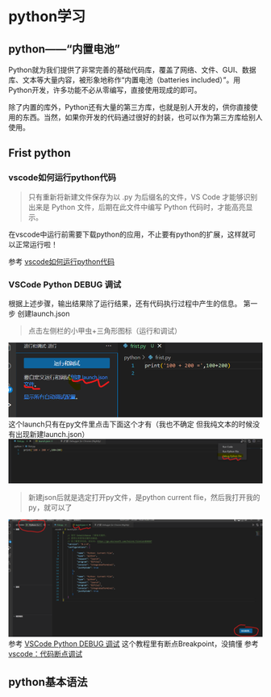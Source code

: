 # python学习
## python——“内置电池”
Python就为我们提供了非常完善的基础代码库，覆盖了网络、文件、GUI、数据库、文本等大量内容，被形象地称作“内置电池（batteries included）”。用Python开发，许多功能不必从零编写，直接使用现成的即可。

除了内置的库外，Python还有大量的第三方库，也就是别人开发的，供你直接使用的东西。当然，如果你开发的代码通过很好的封装，也可以作为第三方库给别人使用。
## Frist python
### vscode如何运行python代码
> 只有重新将新建文件保存为以 .py 为后缀名的文件，VS Code 才能够识别出来是 Python 文件，后期在此文件中编写 Python 代码时，才能高亮显示。

在vscode中运行前需要下载python的应用，不止要有python的扩展，这样就可以正常运行啦！

参考 [vscode如何运行python代码](http://c.biancheng.net/view/5827.html)
### VSCode Python DEBUG 调试
根据上述步骤，输出结果除了运行结果，还有代码执行过程中产生的信息。
第一步 创建launch.json
> 点击左侧栏的小甲虫+三角形图标（运行和调试）

![](https://raw.githubusercontent.com/Crystal-Amanda/Tasks/main/debug1.png)
这个launch只有在py文件里点击下面这个才有（我也不确定 但我纯文本的时候没有出现新建launch.json）
![](https://raw.githubusercontent.com/Crystal-Amanda/Tasks/main/debug2.png)
> 新建json后就是选定打开py文件，是python current flie，然后我打开我的py，就可以了

![](https://raw.githubusercontent.com/Crystal-Amanda/Tasks/main/debug3.png)
参考 [VSCode Python DEBUG 调试](https://blog.csdn.net/pandoraliu/article/details/124620656#:~:text=VSCode%20Debug%201%20Single%20file%20debug%20-%3E%20%E9%80%89%E6%8B%A9,Python%20%E6%96%87%E4%BB%B6%E2%80%9D%20%E5%B0%B1%E4%BC%9A%E7%94%9F%E6%88%90%E4%B8%80%E4%B8%AA%20Launch.json%20%E7%9A%84%E6%96%87%E4%BB%B6%20%E5%9C%A8%20.vscode%20%E7%9A%84%E6%96%87%E4%BB%B6%E5%A4%B9%E4%B8%8B)
这个教程里有断点Breakpoint，没搞懂
参考 [vscode：代码断点调试](https://blog.csdn.net/weixin_43972437/article/details/123280471)
## python基本语法



